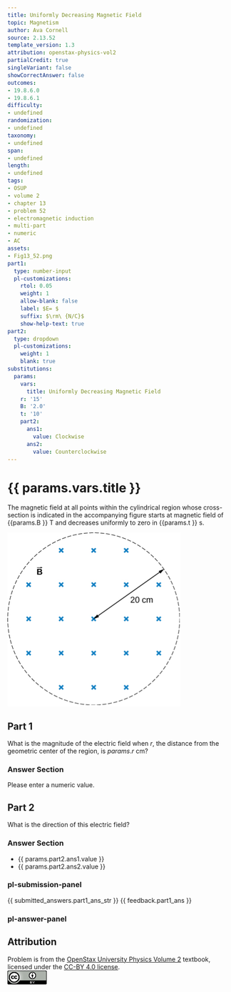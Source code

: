 ```yaml
---
title: Uniformly Decreasing Magnetic Field
topic: Magnetism
author: Ava Cornell
source: 2.13.52
template_version: 1.3
attribution: openstax-physics-vol2
partialCredit: true
singleVariant: false
showCorrectAnswer: false
outcomes:
- 19.8.6.0
- 19.8.6.1
difficulty:
- undefined
randomization:
- undefined
taxonomy:
- undefined
span:
- undefined
length:
- undefined
tags:
- OSUP
- volume 2
- chapter 13
- problem 52
- electromagnetic induction
- multi-part
- numeric
- AC
assets:
- Fig13_52.png
part1:
  type: number-input
  pl-customizations:
    rtol: 0.05
    weight: 1
    allow-blank: false
    label: $E= $
    suffix: $\rm\ {N/C}$
    show-help-text: true
part2:
  type: dropdown
  pl-customizations:
    weight: 1
    blank: true
substitutions:
  params:
    vars:
      title: Uniformly Decreasing Magnetic Field
    r: '15'
    B: '2.0'
    t: '10'
    part2:
      ans1:
        value: Clockwise
      ans2:
        value: Counterclockwise
---
```

# {{ params.vars.title }}
The magnetic field at all points within the cylindrical region whose cross-section is indicated in the accompanying figure starts at magnetic field of {{params.B }} $\textrm{ T}$ and decreases uniformly to zero in {{params.t }}  $\textrm{ s}$.

<img src="Fig13_52.png">

## Part 1

What is the magnitude of the electric field when $r$, the distance from the geometric center of the region, is ${{params.r }} \textrm{ cm}$?

### Answer Section

Please enter a numeric value.

## Part 2

What is the direction of this electric field?

### Answer Section

- {{ params.part2.ans1.value }}
- {{ params.part2.ans2.value }}

### pl-submission-panel

{{ submitted_answers.part1_ans_str }}
{{ feedback.part1_ans }}

### pl-answer-panel

## Attribution

Problem is from the [OpenStax University Physics Volume 2](https://openstax.org/details/books/university-physics-volume-2) textbook, licensed under the [CC-BY 4.0 license](https://creativecommons.org/licenses/by/4.0/).<br>![Image representing the Creative Commons 4.0 BY license.](https://raw.githubusercontent.com/firasm/bits/master/by.png)